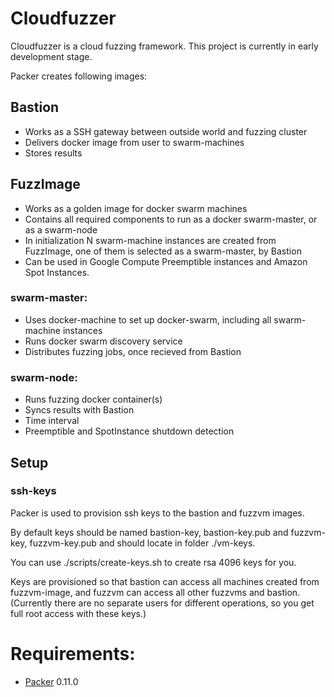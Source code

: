 # Cloudfuzzer

Cloudfuzzer is a cloud fuzzing framework. This project is currently in early development stage.

Packer creates following images:

## Bastion
* Works as a SSH gateway between outside world and fuzzing cluster
* Delivers docker image from user to swarm-machines
* Stores results

## FuzzImage
* Works as a golden image for docker swarm machines
* Contains all required components to run as a docker swarm-master, or as a swarm-node
* In initialization N swarm-machine instances are created from FuzzImage, one of them is selected as a swarm-master, by Bastion
* Can be used in Google Compute Preemptible instances and Amazon Spot Instances.

### swarm-master:
* Uses docker-machine to set up docker-swarm, including all swarm-machine instances
* Runs docker swarm discovery service
* Distributes fuzzing jobs, once recieved from Bastion

### swarm-node:
* Runs fuzzing docker container(s)
* Syncs results with Bastion
* Time interval
* Preemptible and SpotInstance shutdown detection

## Setup

### ssh-keys

Packer is used to provision ssh keys to the bastion and fuzzvm images.

By default keys should be named bastion-key, bastion-key.pub and fuzzvm-key, fuzzvm-key.pub and should locate in folder ./vm-keys.

You can use ./scripts/create-keys.sh to create rsa 4096 keys for you.

Keys are provisioned so that bastion can access all machines created from fuzzvm-image, and fuzzvm can access all other fuzzvms and bastion.
(Currently there are no separate users for different operations, so you get full root access with these keys.)


# Requirements:
* [Packer](https://www.packer.io/) 0.11.0

